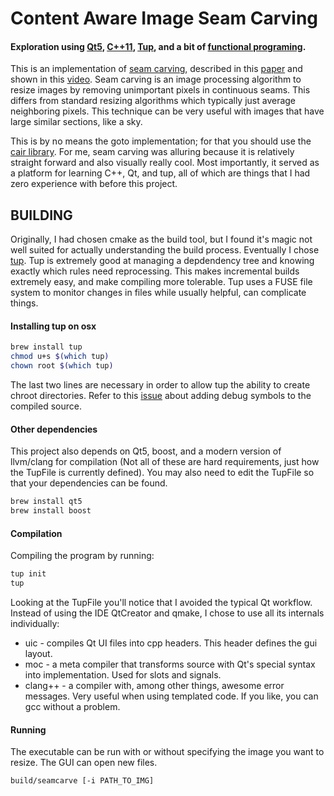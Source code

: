 # Content Aware Image Seam Carving
#### Exploration using [Qt5][qt5], [C++11][cpp], [Tup][tup], and a bit of [functional programing][esiegel_utility].

This is an implementation of [seam carving][seam_wiki], described in this [paper][seam_paper] and shown in this [video][seam_video].  Seam carving is an image processing algorithm to resize images by removing unimportant pixels in continuous seams.  This differs from standard resizing algorithms which typically just average neighboring pixels.  This technique can be very useful with images that have large similar sections, like a sky.

This is by no means the goto implementation; for that you should use the [cair library][cair].  For me, seam carving was alluring because it is relatively straight forward and also visually really cool.  Most importantly, it served as a platform for learning C++, Qt, and tup, all of which are things that I had zero experience with before this project.

## BUILDING

Originally, I had chosen cmake as the build tool, but I found it's magic not well suited for actually understanding the build process.  Eventually I chose [tup][tup].  Tup is extremely good at managing a depdendency tree and knowing exactly which rules need reprocessing.  This makes incremental builds extremely easy, and make compiling more tolerable.  Tup uses a FUSE file system to monitor changes in files while usually helpful, can complicate things.

#### Installing tup on osx

```bash
brew install tup
chmod u+s $(which tup)
chown root $(which tup)
```

The last two lines are necessary in order to allow tup the ability to create chroot directories.  Refer to this [issue][tup_issue] about adding debug symbols to the compiled source.

#### Other dependencies

This project also depends on Qt5, boost, and a modern version of llvm/clang for compilation (Not all of these are hard requirements, just how the TupFile is currently defined).  You may also need to edit the TupFile so that your dependencies can be found.

```bash
brew install qt5
brew install boost
```

#### Compilation

Compiling the program by running:

```bash
tup init
tup
```

Looking at the TupFile you'll notice that I avoided the typical Qt workflow.  Instead of using the IDE QtCreator and qmake, I chose to use all its internals individually:
  
  * uic - compiles Qt UI files into cpp headers.  This header defines the gui layout.
  * moc - a meta compiler that transforms source with Qt's special syntax into implementation.  Used for slots and signals.
  * clang++ - a compiler with, among other things, awesome error messages.  Very useful when using templated code.  If you like, you can gcc without a problem.
  
#### Running

The executable can be run with or without specifying the image you want to resize.  The GUI can open new files.

```bash
build/seamcarve [-i PATH_TO_IMG]
```


[cpp]: http://en.cppreference.com/w/cpp
[cair]: http://sourceforge.net/projects/c-a-i-r/
[esiegel_utility]: https://github.com/esiegel/seamcarve/blob/master/include/utility.hpp#L72-81
[qt5]: http://qt-project.org/doc/qt-5/index.html
[seam_wiki]: http://en.wikipedia.org/wiki/Seam_carving
[seam_paper]: http://dl.acm.org/citation.cfm?id=1276390
[seam_video]: https://www.youtube.com/watch?v=vIFCV2spKtg
[tup]: http://gittup.org/tup/
[tup_issue]: https://github.com/gittup/tup/issues/195

